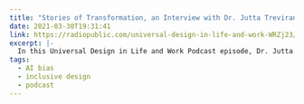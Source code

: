 ```yaml
---
title: "Stories of Transformation, an Interview with Dr. Jutta Treviranus"
date: 2021-03-30T19:31:41
link: https://radiopublic.com/universal-design-in-life-and-work-WRZj23/s1!6c5ca
excerpt: |-
  In this Universal Design in Life and Work Podcast episode, Dr. Jutta Treviranus talks about inclusive design versus universal design, AI bias and non-linear logic models.
tags:
  - AI bias
  - inclusive design
  - podcast
---
```

